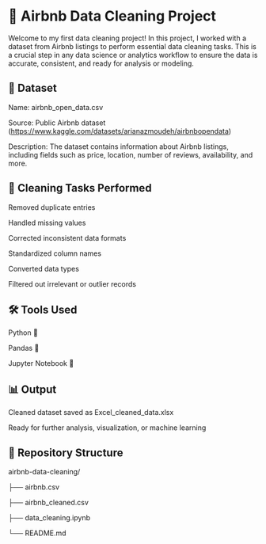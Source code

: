 # 🧹 Airbnb Data Cleaning Project

Welcome to my first data cleaning project! In this project, I worked with a dataset from Airbnb listings to perform essential data cleaning tasks. This is a crucial step in any data science or analytics workflow to ensure the data is accurate, consistent, and ready for analysis or modeling.

## 📂 Dataset

Name: airbnb_open_data.csv

Source: Public Airbnb dataset (https://www.kaggle.com/datasets/arianazmoudeh/airbnbopendata)

Description: The dataset contains information about Airbnb listings, including fields such as price, location, number of reviews, availability, and more.

## 🧽 Cleaning Tasks Performed

Removed duplicate entries

Handled missing values

Corrected inconsistent data formats

Standardized column names

Converted data types

Filtered out irrelevant or outlier records

## 🛠️ Tools Used

Python 🐍

Pandas 🐼

Jupyter Notebook 📓

## 📊 Output

Cleaned dataset saved as Excel_cleaned_data.xlsx

Ready for further analysis, visualization, or machine learning

## 📁 Repository Structure

airbnb-data-cleaning/

├── airbnb.csv

├── airbnb_cleaned.csv

├── data_cleaning.ipynb

└── README.md


